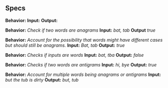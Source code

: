 ## Specs

**Behavior:**
**Input:**
**Output:**

**Behavior:** _Check if two words are anagrams_
**Input:** _bat, tab_
**Output** _true_

**Behavior:** _Account for the possibility that words might have different cases but should still be anagrams._
**Input:** _Bat, tab_
**Output:** _true_

**Behavior:** _Checks if inputs are words_
**Input:** _bat, tba_
**Output:** _false_

**Behavior:** _Checks if two words are antigrams_
**Input:** _hi, bye_
**Output:** _true_

**Behavior:** _Account for multiple words being anagrams or antigrams_
**Input:** _but the tub is dirty_
**Output:** _but, tub_

